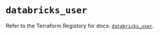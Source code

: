 # `databricks_user`

Refer to the Terraform Registory for docs: [`databricks_user`](https://www.terraform.io/docs/providers/databricks/r/user).
